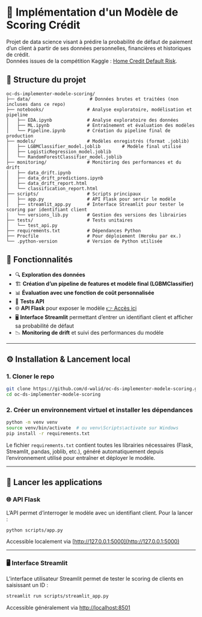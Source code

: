 # 🧠 Implémentation d'un Modèle de Scoring Crédit

Projet de data science visant à prédire la probabilité de défaut de paiement d’un client à partir de ses données personnelles, financières et historiques de crédit.  
Données issues de la compétition Kaggle : [Home Credit Default Risk](https://www.kaggle.com/c/home-credit-default-risk/overview).

## 📁 Structure du projet

```
oc-ds-implementer-modele-scoring/
├── data/                      # Données brutes et traitées (non incluses dans ce repo)
├── notebooks/                # Analyse exploratoire, modélisation et pipeline
│   ├── EDA.ipynb             # Analyse exploratoire des données
│   ├── ML.ipynb              # Entraînement et évaluation des modèles
│   └── Pipeline.ipynb        # Création du pipeline final de production
├── models/                   # Modèles enregistrés (format .joblib)
│   ├── LGBMClassifier_model.joblib        # Modèle final utilisé
│   ├── LogisticRegression_model.joblib
│   └── RandomForestClassifier_model.joblib
├── monitoring/               # Monitoring des performances et du drift
│   ├── data_drift.ipynb
│   ├── data_drift_predictions.ipynb
│   ├── data_drift_report.html
│   └── classification_report.html
├── scripts/                  # Scripts principaux
│   ├── app.py                # API Flask pour servir le modèle
│   ├── streamlit_app.py      # Interface Streamlit pour tester le scoring par identifiant client
│   └── versions_lib.py       # Gestion des versions des librairies
├── tests/                    # Tests unitaires
│   └── test_api.py
├── requirements.txt          # Dépendances Python
├── Procfile                  # Pour déploiement (Heroku par ex.)
└── .python-version           # Version de Python utilisée
```

## 🚀 Fonctionnalités

- 🔍 **Exploration des données**
- 🏗️ **Création d’un pipeline de features et modèle final (LGBMClassifier)**
- 📊 **Évaluation avec une fonction de coût personnalisée**
- 🧪 **Tests API**
- 🌐 **API Flask** pour exposer le modèle [👉 Accès ici](https://ocr-model-scoring-d21bdbd88983.herokuapp.com/)
- 🖥️ **Interface Streamlit** permettant d’entrer un identifiant client et afficher sa probabilité de défaut
- 📉 **Monitoring de drift** et suivi des performances du modèle

---

## ⚙️ Installation & Lancement local

### 1. Cloner le repo

```bash
git clone https://github.com/d-walid/oc-ds-implementer-modele-scoring.git
cd oc-ds-implementer-modele-scoring
```

### 2. Créer un environnement virtuel et installer les dépendances

```bash
python -m venv venv
source venv/bin/activate  # ou venv\Scripts\activate sur Windows
pip install -r requirements.txt
```

Le fichier `requirements.txt` contient toutes les librairies nécessaires (Flask, Streamlit, pandas, joblib, etc.), généré automatiquement depuis l’environnement utilisé pour entraîner et déployer le modèle.

---

## 🚀 Lancer les applications

### 🌐 API Flask

L’API permet d’interroger le modèle avec un identifiant client. Pour la lancer :

```bash
python scripts/app.py
```

Accessible localement via [http://127.0.0.1:5000](http://127.0.0.1:5000)

---

### 🖥️ Interface Streamlit

L’interface utilisateur Streamlit permet de tester le scoring de clients en saisissant un ID :

```bash
streamlit run scripts/streamlit_app.py
```

Accessible généralement via [http://localhost:8501](http://localhost:8501)
